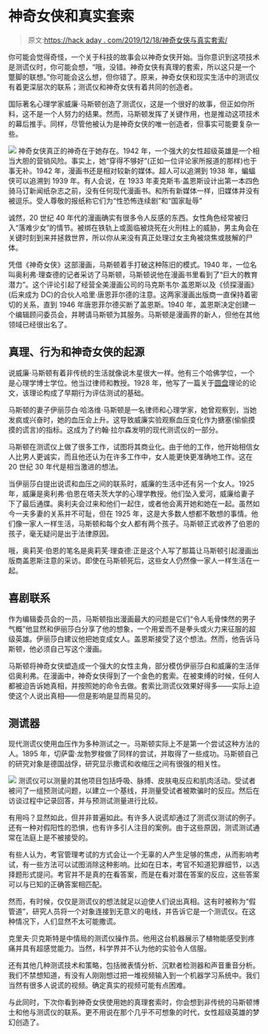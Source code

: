 # 神奇女侠和真实套索

> 原文:[https://hack aday . com/2019/12/18/神奇女侠与真实套索/](https://hackaday.com/2019/12/18/wonder-woman-and-the-real-lasso-of-truth/)

你可能会觉得奇怪，一个关于科技的故事会以神奇女侠开始。当你意识到这项技术是测谎仪时，你可能会想，“哦，没错。神奇女侠有真理的套索，所以这只是一个蹩脚的联想。”你可能会这么想，但你错了。原来，神奇女侠和现实生活中的测谎仪有着更深层次的联系；测谎仪和神奇女侠有着共同的创造者。

国际著名心理学家威廉·马斯顿创造了测谎仪，这是一个很好的故事，但正如你所料，这不是一个人努力的结果。然而，马斯顿发挥了关键作用，也是推动这项技术的幕后推手。同样，尽管他被认为是神奇女侠的唯一创造者，但事实可能要复杂一些。

[![](../Images/5475dabb170724fae642e0e2f6be6703.png)](https://hackaday.com/wp-content/uploads/2019/11/ww1.jpg) 神奇女侠真正的神奇在于她存在。1942 年，一个强大的女性超级英雄是一个相当大胆的营销风险。事实上，她“穿得不够好”(正如一位评论家所报道的那样)也于事无补。1942 年，漫画书还是相对较新的媒体。超人可以追溯到 1938 年，蝙蝠侠可以追溯到 1939 年。有人会说，在 1933 年麦克斯韦·盖恩斯设计出第一本四色骑马订新闻纸杂志之前，没有任何现代漫画书。和所有新媒体一样，旧媒体并没有被逗乐。受人尊敬的报纸称它们为“性恐怖连续剧”和“国家耻辱”

诚然，20 世纪 40 年代的漫画确实有很多令人反感的东西。女性角色经常被归入“落难少女”的情节。被绑在铁轨上或面临被烧死在火刑柱上的威胁，男主角会在关键时刻到来并拯救世界，所以你从来没有真正处理过女主角被烧焦或肢解的尸体。

凭借《神奇女侠》这部漫画，马斯顿着手打破这种陈旧的模式。1940 年，一位名叫奥利弗·理查德的记者采访了马斯顿，马斯顿说他在漫画书里看到了“巨大的教育潜力”。这个评论引起了经营全美漫画公司的马克斯韦尔·盖恩斯以及《侦探漫画》(后来成为 DC)的合伙人哈里·唐恩菲尔德的注意。这两家漫画出版商一直保持着密切的关系，直到 1946 年唐恩菲尔德买断了盖恩斯。1940 年，盖恩斯决定创建一个编辑顾问委员会，并聘请马斯顿为其服务。马斯顿是漫画界的新人，但他在其他领域已经很出名了。

## 真理、行为和神奇女侠的起源

说威廉·马斯顿有着非传统的生活就像说木星很大一样。他有三个哈佛学位，一个是心理学博士学位。他当过律师和教授。1928 年，他写了一篇关于[圆盘](https://www.wikiwand.com/en/DISC_assessment)理论的论文，该理论构成了早期行为评估测试的基础。

马斯顿的妻子伊丽莎白·哈洛维·马斯顿是一名律师和心理学家，她曾观察到，当她发疯或兴奋时，她的血压会上升。这导致威廉实验观察血压变化作为搪塞(偷偷摸摸的谎言)的指标。这成为了约翰·拉尔森发明的现代测谎仪的一部分。

马斯顿在测谎仪上做了很多工作，试图将其商业化。由于他的工作，他开始相信女人比男人更诚实，而且他还认为在许多工作中，女人能更快更准确地工作。这在 20 世纪 30 年代是相当激进的想法。

当伊丽莎白提出说谎和血压之间的联系时，威廉的生活中还有另一个女人。1925 年，威廉是奥利弗·伯恩在塔夫茨大学的心理学教授。他们坠入爱河，威廉给妻子下了最后通牒。奥利夫会过来和他们一起住，或者他会离开她和她在一起。虽然如今一夫多妻的关系并不可耻，但在 1925 年，这是大多数人想都不敢想的事情。他们像一家人一样生活，马斯顿和每个女人都有两个孩子。马斯顿正式收养了伯恩的孩子，毫无疑问是出于法律原因。

哦，奥莉芙·伯恩的笔名是奥莉芙·理查德:正是这个人写了那篇让马斯顿引起漫画出版商盖恩斯注意的采访。即使在马斯顿死后，这些女人仍然像一家人一样生活在一起。

## 喜剧联系

作为编辑委员会的一员，马斯顿指出漫画最大的问题是它们“令人毛骨悚然的男子气概”他显然和伊丽莎白分享了他的想象，一个用爱而不是拳头或火力来征服的超级英雄。伊丽莎白建议他把她变成女人。盖恩斯接受了这个想法。然而，他告诉马斯顿，他必须自己写这个漫画。

马斯顿将神奇女侠塑造成一个强大的女性主角，部分模仿伊丽莎白和威廉的生活伴侣奥利弗。在漫画中，神奇女侠得到了一个金色的套索。在被束缚的时候，任何人都被迫告诉她真相，并按照她的命令去做。套索比测谎仪效果好得多——实际上迫使这个人说出真相——但是影响是显而易见的。

## 测谎器

现代测谎仪使用血压作为多种测试之一。马斯顿实际上不是第一个尝试这种方法的人。1895 年，切萨雷·龙勃罗梭做了同样的尝试，并取得了一些成功。马斯顿自己的研究对象是德国战俘，研究显示撒谎和收缩压之间有很强的相关性。

[![](../Images/62ceb0c87562f3fd7f91427dcbd1af00.png)](https://hackaday.com/wp-content/uploads/2019/11/poly2.jpg) 测谎仪可以测量的其他项目包括呼吸、脉搏、皮肤电反应和肌肉活动。受试者被问了一组预测试问题，以建立一个基线，并测量受试者被欺骗时的反应。然后在访谈过程中记录回答，并与预测试测量进行比较。

有用吗？显然如此，但并非普遍如此。有许多人说谎却通过了测谎仪测试的例子。还有一种对假阳性的恐惧，也有许多引人注目的案例。由于这些原因，测谎测试通常在法庭上是不被接受的。

有些人认为，考官管理考试的方式会让一个无辜的人产生足够的焦虑，从而影响考试，有一些方法可以试图消除这种影响。比如在日本，考官不知道犯罪细节，以选择题形式提问。考官并不是真的在看答案，而是在看对潜在答案的反应，这些答案可以与已知的正确答案相匹配。

然而，有时候，仅仅是测谎仪的想法就足以迫使人们说出真相。这有时被称为“假管道”，研究人员将一个对象连接到无意义的电线，并告诉它是一个测谎仪。在这种情况下，人们显然不太可能撒谎。

克里夫·贝克斯特是中情局的测谎仪操作员。他用这台机器展示了植物能感受到疼痛并具有超感觉能力。当然，科学界并不认为他的实验令人信服。

还有其他几种测谎技术和策略，包括微表情分析、沉默者检测器和声音重音分析。我们不禁想知道，有没有人刚刚想过把一堆视频输入到一个机器学习系统中。我们当然有很多人说谎的视频。确定真实的视频可能有点困难。

与此同时，下次你看到神奇女侠使用她的真理套索时，你会想到非传统的马斯顿博士和他与测谎仪的联系。更不用说在那个几乎不可想象的时代，女性超级英雄的梦幻创造了。